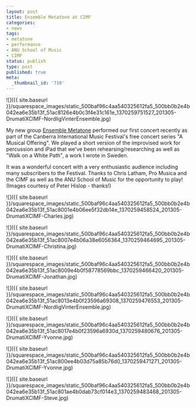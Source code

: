 ```yaml
---
layout: post
title: Ensemble Metatone at CIMF
categories:
- news
tags:
- metatone
- performance
- ANU School of Music
- CIMF
status: publish
type: post
published: true
meta:
  _thumbnail_id: '710'
---
```


![]({{ site.baseurl }}/squarespace_images/static_500baf96c4aa540325612fa5_500bb0b2e4b042ea6e35b13f_51ac8126e4b0c3f4e31c161e_1370259751527_201305-DrumatiXCIMF-NordligVinterEnsemble.jpg)
  


My new group 
[Ensemble Metatone](/metatone) performed our first concert recently as part of the Canberra International Music Festival's free concert series "A Musical Offering". We played a short version of the improvised work for percussion and iPad that we've been rehearsing/researching as well as "Walk on a White Path", a work I wrote in Sweden.


It was a wonderful concert with a very enthusiastic audience including many subscribers to the Festival. Thanks to Chris Latham, Pro Musica and the CIMF as well as the ANU School of Music for the opportunity to play! (Images courtesy of Peter Hislop - thanks!)

![]({{ site.baseurl }}/squarespace_images/static_500baf96c4aa540325612fa5_500bb0b2e4b042ea6e35b13f_51ac8001e4b06ee5f32db14e_1370259458524_201305-DrumatiXCIMF-Charles.jpg)
  

  
   
![]({{ site.baseurl }}/squarespace_images/static_500baf96c4aa540325612fa5_500bb0b2e4b042ea6e35b13f_51ac8007e4b06a38e6056364_1370259464695_201305-DrumatiXCIMF-Christina.jpg)
  

  
   
![]({{ site.baseurl }}/squarespace_images/static_500baf96c4aa540325612fa5_500bb0b2e4b042ea6e35b13f_51ac8009e4b0f58778569bbc_1370259466420_201305-DrumatiXCIMF-Jonathan.jpg)
  

  
   
![]({{ site.baseurl }}/squarespace_images/static_500baf96c4aa540325612fa5_500bb0b2e4b042ea6e35b13f_51ac8013e4b0f23596a69308_1370259476553_201305-DrumatiXCIMF-NordligVinterEnsemble.jpg)
  

  
   
![]({{ site.baseurl }}/squarespace_images/static_500baf96c4aa540325612fa5_500bb0b2e4b042ea6e35b13f_51ac8017e4b0f23596a6930d_1370259480676_201305-DrumatiXCIMF-Yvonne.jpg)
  

  
   
![]({{ site.baseurl }}/squarespace_images/static_500baf96c4aa540325612fa5_500bb0b2e4b042ea6e35b13f_51ac800ee4b03d75a85b76d0_1370259471271_201305-DrumatiXCIMF-Yvonne.jpg)
  

  
   
![]({{ site.baseurl }}/squarespace_images/static_500baf96c4aa540325612fa5_500bb0b2e4b042ea6e35b13f_51ac801ae4b0dab73cf014e3_1370259483468_201305-DrumatiXCIMF-Steve.jpg)
